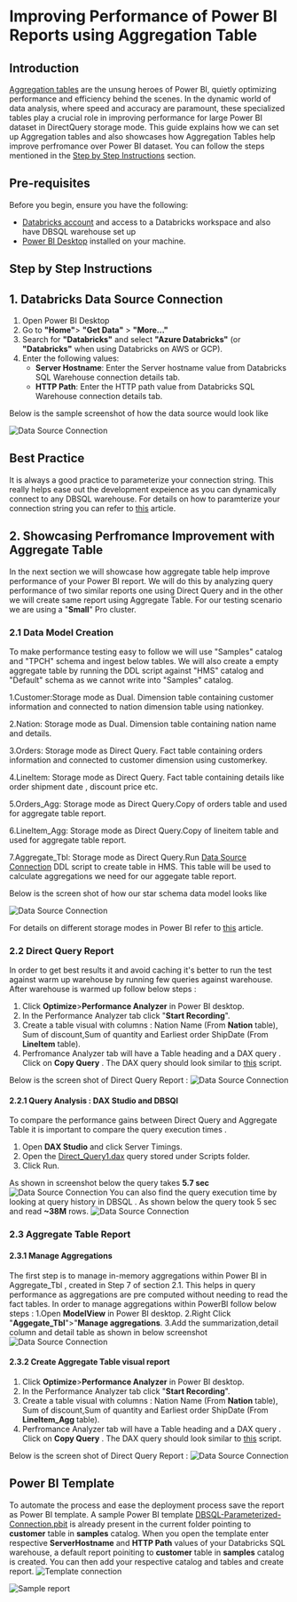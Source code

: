# Improving Performance of Power BI Reports using Aggregation Table

## Introduction
[Aggregation tables](https://learn.microsoft.com/en-us/power-bi/transform-model/aggregations-advanced) are the unsung heroes of Power BI, quietly optimizing performance and efficiency behind the scenes. In the dynamic world of data analysis, where speed and accuracy are paramount, these specialized tables play a crucial role in improving performance for large Power BI dataset in DirectQuery storage mode. This guide explains how we can set up Aggregation tables and also showcases how Aggregation Tables help improve perfromance over Power BI dataset. You can follow the steps mentioned in the [Step by Step Instructions](#step-by-step-instructions) section.

## Pre-requisites

Before you begin, ensure you have the following:

- [Databricks account](https://databricks.com/) and access to a Databricks workspace and also have DBSQL warehouse set up 
- [Power BI Desktop](https://powerbi.microsoft.com/desktop/) installed on your machine.


## Step by Step Instructions

## 1. Databricks Data Source Connection 

1. Open Power BI Desktop
2. Go to **"Home"**> **"Get Data"** > **"More..."**
3. Search for **"Databricks"** and select **"Azure Databricks"** (or **"Databricks"** when using Databricks on AWS or GCP).
4. Enter the following values:
   - **Server Hostname**: Enter the Server hostname value from Databricks SQL Warehouse connection details tab.
   - **HTTP Path**: Enter the HTTP path value  from Databricks SQL Warehouse connection details tab.

Below is the sample screenshot of how the data source would look like

![Data Source Connection](./ScreenShots/03.png)


## Best Practice 
It is always a good practice to parameterize your connection string. This really helps ease out the development expeience as you can dynamically connect to any DBSQL warehouse. For details on how to paramterize your connection string you can refer to [this](/01.%20Connecting%20Power%20BI%20to%20Databricks%20SQL%20using%20Parameters) article.

## 2. Showcasing Perfromance Improvement with Aggregate Table
In the next section we will showcase how aggregate table help improve performance of your Power BI report. We will do this by analyzing query performance of two similar reports one using Direct Query  and in the other we will create same report using Aggregate Table. For our testing scenario we are using a "**Small**" Pro cluster.
### 2.1 Data Model Creation
To make performance testing easy to follow we will use "Samples" catalog and "TPCH" schema and ingest below tables. We will also create a empty aggregate table by running the DDL script against "HMS" catalog and "Default" schema as we cannot write into "Samples" catalog.

1.Customer:Storage mode as Dual. Dimension table containing customer information and connected to nation dimension table using nationkey.

2.Nation: Storage mode as Dual. Dimension table containing nation name and details.

3.Orders: Storage mode as Direct Query. Fact table containing orders information and connected to customer dimension using customerkey.

4.LineItem: Storage mode as Direct Query. Fact table containing details like order shipment date , discount price etc. 

5.Orders_Agg: Storage mode as Direct Query.Copy of orders table and used for aggregate table report.

6.LineItem_Agg: Storage mode as Direct Query.Copy of lineitem table and used for aggregate table report.

7.Aggregate_Tbl: Storage mode as Direct Query.Run
[Data Source Connection](./Scripts/Aggregate_tbl_create) DDL script to create table in HMS. This table will be used to calculate aggregations we need for our aggegate table report. 

Below is the screen shot of how our star schema data model looks like

![Data Source Connection](./ScreenShots/star_schema.png)

For details on different storage modes in Power BI  refer to [this](/02.%20DirectQuery-Dual-Import) article.

### 2.2 Direct Query Report 
In order to get best results it and avoid caching it's better to run the test against warm up warehouse by running few queries against warehouse. After warehouse is warmed up follow below steps :
1. Click **Optimize**>**Performance Analyzer** in Power BI desktop.
2. In the Performance Analyzer tab click "**Start Recording**".
3. Create a table visual with columns : Nation Name (From **Nation** table), Sum of discount,Sum of quantity and Earliest order ShipDate (From **LineItem** table).
4. Perfromance Analyzer tab will have a Table heading and a DAX query . Click on **Copy Query** . The DAX query should look similar to [this](/Scripts/Direct_Query1.dax) script.

Below is the screen shot of Direct Query Report : 
![Data Source Connection](./ScreenShots/Direct_query_Report.png)

#### 2.2.1 Query Analysis : DAX Studio and DBSQl 
To compare the performance gains between Direct Query and Aggregate Table it is important to compare the query execution times .
1. Open **DAX Studio** and click Server Timings.
2. Open the [Direct_Query1.dax](./Scripts/Direct_Query1.dax) query stored under Scripts folder.
3. Click Run.

As shown in screenshot below the query takes **5.7 sec** ![Data Source Connection](./ScreenShots/Direct_uery_DAX_Studio.png)
You can also find the query execution time by looking at query history in DBSQL . As shown below the query took 5 sec and read **~38M** rows. 
![Data Source Connection](./ScreenShots/Direct_Query_Execution_DBSQL.png)
### 2.3 Aggregate Table Report 
#### 2.3.1 Manage Aggregations 
The first step is to manage in-memory aggregations within Power BI in Aggregate_Tbl , created in Step 7 of section 2.1. This helps in query performance as aggregations are pre computed without needing to read the fact tables. In order to manage aggregations within PowerBI follow below steps :
1.Open **ModelView** in Power BI desktop.
2.Right Click "**Aggegate_Tbl**">"**Manage aggregations**.
3.Add the summarization,detail column and detail table as shown in below screenshot
![Data Source Connection](./ScreenShots/ManageAggregations.png)
#### 2.3.2 Create Aggregate Table visual report
1. Click **Optimize**>**Performance Analyzer** in Power BI desktop.
2. In the Performance Analyzer tab click "**Start Recording**".
3. Create a table visual with columns : Nation Name (From **Nation** table), Sum of discount,Sum of quantity and Earliest order ShipDate (From **LineItem_Agg** table).
4. Perfromance Analyzer tab will have a Table heading and a DAX query . Click on **Copy Query** . The DAX query should look similar to [this](./Scripts/Manged_agg_Table_1.dax) script.

Below is the screen shot of Direct Query Report : 
![Data Source Connection](./ScreenShots/Direct_query_Report.png)

## Power BI Template 

To automate the process and ease the deployment process save the report as Power BI template. A sample Power BI template [DBSQL-Parameterized-Connection.pbit](DBSQL-Parameterized-Connection.pbit) is already present in the current folder pointing to **customer** table in **samples** catalog. When you open the template enter respective **ServerHostname** and **HTTP Path** values of your Databricks SQL warehouse, a default report poiniting to **customer** table in **samples** catalog is created. You can then add your respective catalog and tables and create report.
![Template connection](./images/05.png)

![Sample report](./images/06.png)




